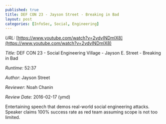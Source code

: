 ```yaml
---
published: true
title: DEF CON 23 - Jayson Street - Breaking in Bad
layout: post
categories: [InfoSec, Social, Engineering]
---
```

*URL:* [https://www.youtube.com/watch?v=2vdvINDmlX8](https://www.youtube.com/watch?v=2vdvINDmlX8)

*Title:* DEF CON 23 - Social Engineering Village - Jayson E. Street - Breaking in Bad

*Runtime:* 52:37

*Author*: Jayson Street

*Reviewer*: Noah Chanin

*Review Date:* 2016-02-17 (ymd)

Entertaining speech that demos real-world social engineering attacks.  Speaker claims 100% success rate as red team assuming scope is not too limited.
